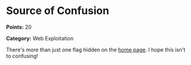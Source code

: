 # Source of Confusion

**Points:** 20

**Category:** Web Exploitation

There's more than just one flag hidden on the [home page](/). I hope this isn't to confusing!
